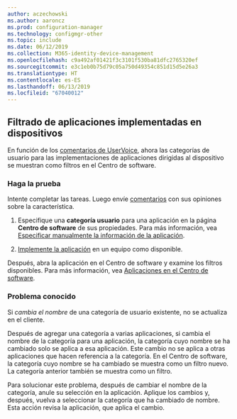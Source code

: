 ```yaml
---
author: aczechowski
ms.author: aaroncz
ms.prod: configuration-manager
ms.technology: configmgr-other
ms.topic: include
ms.date: 06/12/2019
ms.collection: M365-identity-device-management
ms.openlocfilehash: c9a492af01421f3c3101f530ba81dfc2765320ef
ms.sourcegitcommit: e3c1eb0b75d79c05a750d49354c851d15d5e26a3
ms.translationtype: HT
ms.contentlocale: es-ES
ms.lasthandoff: 06/13/2019
ms.locfileid: "67040012"
---
```

## <a name="bkmk_appcategory"></a> Filtrado de aplicaciones implementadas en dispositivos

<!--4451056-->

En función de los [comentarios de UserVoice](https://configurationmanager.uservoice.com/forums/300492-ideas/suggestions/13252563-software-center-add-categories-to-maching-targett), ahora las categorías de usuario para las implementaciones de aplicaciones dirigidas al dispositivo se muestran como filtros en el Centro de software.

### <a name="try-it-out"></a>Haga la prueba

Intente completar las tareas. Luego envíe [comentarios](/sccm/core/understand/find-help#product-feedback) con sus opiniones sobre la característica.

1. Especifique una **categoría usuario** para una aplicación en la página **Centro de software** de sus propiedades. Para más información, vea [Especificar manualmente la información de la aplicación](/sccm/apps/deploy-use/create-applications#bkmk_manual-app).

1. [Implemente la aplicación](/sccm/apps/deploy-use/deploy-applications) en un equipo como disponible.

Después, abra la aplicación en el Centro de software y examine los filtros disponibles. Para más información, vea [Aplicaciones en el Centro de software](/sccm/core/understand/software-center#applications).

### <a name="known-issue"></a>Problema conocido

<!-- 4726793 -->

Si *cambia el nombre* de una categoría de usuario existente, no se actualiza en el cliente.

Después de agregar una categoría a varias aplicaciones, si cambia el nombre de la categoría para una aplicación, la categoría cuyo nombre se ha cambiado solo se aplica a esa aplicación. Este cambio no se aplica a otras aplicaciones que hacen referencia a la categoría. En el Centro de software, la categoría cuyo nombre se ha cambiado se muestra como un filtro nuevo. La categoría anterior también se muestra como un filtro.

Para solucionar este problema, después de cambiar el nombre de la categoría, anule su selección en la aplicación. Aplique los cambios y, después, vuelva a seleccionar la categoría que ha cambiado de nombre. Esta acción revisa la aplicación, que aplica el cambio.
